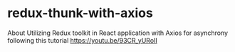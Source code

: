 # redux-thunk-with-axios
About Utilizing Redux toolkit in React application with Axios for asynchrony following this tutorial https://youtu.be/93CR_yURoII
